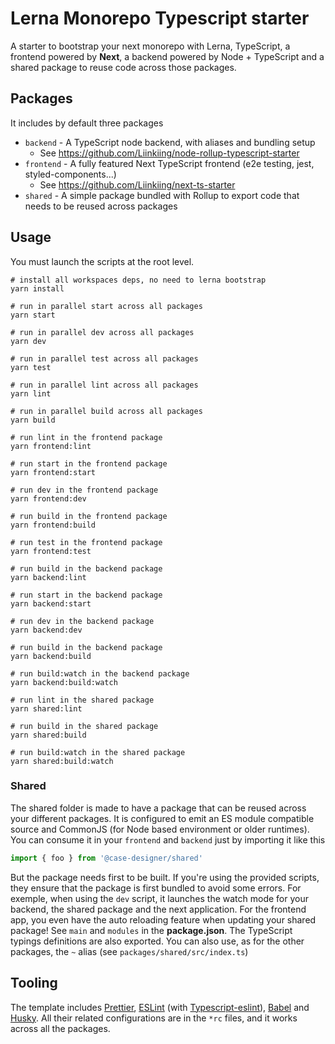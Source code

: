 # Lerna Monorepo Typescript starter

A starter to bootstrap your next monorepo with Lerna, TypeScript, a frontend powered by **Next**, a backend
powered by Node + TypeScript and a shared package to reuse code across those packages.

## Packages

It includes by default three packages

- `backend` - A TypeScript node backend, with aliases and bundling setup
  - See https://github.com/Liinkiing/node-rollup-typescript-starter
- `frontend` - A fully featured Next TypeScript frontend (e2e testing, jest, styled-components...)
  - See https://github.com/Liinkiing/next-ts-starter
- `shared` - A simple package bundled with Rollup to export code that needs to be reused across packages

## Usage

You must launch the scripts at the root level.

```shell script
# install all workspaces deps, no need to lerna bootstrap
yarn install

# run in parallel start across all packages
yarn start

# run in parallel dev across all packages
yarn dev

# run in parallel test across all packages
yarn test

# run in parallel lint across all packages
yarn lint

# run in parallel build across all packages
yarn build

# run lint in the frontend package
yarn frontend:lint

# run start in the frontend package
yarn frontend:start

# run dev in the frontend package
yarn frontend:dev

# run build in the frontend package
yarn frontend:build

# run test in the frontend package
yarn frontend:test

# run build in the backend package
yarn backend:lint

# run start in the backend package
yarn backend:start

# run dev in the backend package
yarn backend:dev

# run build in the backend package
yarn backend:build

# run build:watch in the backend package
yarn backend:build:watch

# run lint in the shared package
yarn shared:lint

# run build in the shared package
yarn shared:build

# run build:watch in the shared package
yarn shared:build:watch
```

### Shared

The shared folder is made to have a package that can be reused across your different packages.
It is configured to emit an ES module compatible source and CommonJS (for Node based environment or older runtimes).
You can consume it in your `frontend` and `backend` just by importing it like this

```typescript
import { foo } from '@case-designer/shared'
```

But the package needs first to be built. If you're using the provided scripts, they ensure that the
package is first bundled to avoid some errors.
For exemple, when using the `dev` script, it launches the watch mode for your backend, the shared package and
the next application. For the frontend app, you even have the auto reloading feature when updating your
shared package!
See `main` and `modules` in the **package.json**. The TypeScript typings definitions are also exported.
You can also use, as for the other packages, the `~` alias (see `packages/shared/src/index.ts`)

## Tooling

The template includes [Prettier](https://prettier.io/), [ESLint](https://eslint.org/) (with [Typescript-eslint](https://github.com/typescript-eslint/typescript-eslint)), [Babel](https://babeljs.io/) and [Husky](https://github.com/typicode/husky).
All their related configurations are in the `*rc` files, and it works across all the packages.
